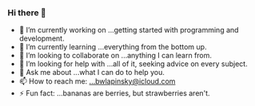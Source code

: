 ### Hi there 👋

- 🔭 I’m currently working on ...getting started with programming and development.
- 🌱 I’m currently learning ...everything from the bottom up.
- 👯 I’m looking to collaborate on ...anything I can learn from.
- 🤔 I’m looking for help with ...all of it, seeking advice on every subject.
- 💬 Ask me about ...what I can do to help you.
- 📫 How to reach me: ...bwlapinsky@icloud.com
- ⚡ Fun fact: ...bananas are berries, but strawberries aren't. 
<!--
**bwlapinsky/bwlapinsky** is a ✨ _special_ ✨ repository because its `README.md` (this file) appears on your GitHub profile.

Here are some ideas to get you started:

- 🔭 I’m currently working on ...
- 🌱 I’m currently learning ...
- 👯 I’m looking to collaborate on ...
- 🤔 I’m looking for help with ...
- 💬 Ask me about ...
- 📫 How to reach me: ...
- 😄 Pronouns: ...
- ⚡ Fun fact: ...
-->
